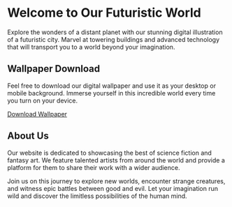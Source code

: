 <!--font:Poppins-->

# Welcome to Our Futuristic World

Explore the wonders of a distant planet with our stunning digital illustration of a futuristic city. Marvel at towering buildings and advanced technology that will transport you to a world beyond your imagination.

## Wallpaper Download

Feel free to download our digital wallpaper and use it as your desktop or mobile background. Immerse yourself in this incredible world every time you turn on your device.

[Download Wallpaper](link-to-download)

## About Us

Our website is dedicated to showcasing the best of science fiction and fantasy art. We feature talented artists from around the world and provide a platform for them to share their work with a wider audience.

Join us on this journey to explore new worlds, encounter strange creatures, and witness epic battles between good and evil. Let your imagination run wild and discover the limitless possibilities of the human mind.

<!--

Write me markdown content of website with wallpaper:

"A digital illustration of a city on a distant planet, with towering buildings and advanced technology."

The header of the page should not be copy of the text but rather a real content of the website which is using this wallpaper.


---


# Welcome to Our Futuristic World

Explore the wonders of a distant planet with our stunning digital illustration of a futuristic city. Marvel at towering buildings and advanced technology that will transport you to a world beyond your imagination.

## Wallpaper Download

Feel free to download our digital wallpaper and use it as your desktop or mobile background. Immerse yourself in this incredible world every time you turn on your device.

[Download Wallpaper](link-to-download)

## About Us

Our website is dedicated to showcasing the best of science fiction and fantasy art. We feature talented artists from around the world and provide a platform for them to share their work with a wider audience.

Join us on this journey to explore new worlds, encounter strange creatures, and witness epic battles between good and evil. Let your imagination run wild and discover the limitless possibilities of the human mind.


---


Write me a Google font which is best fitting for the website.

Pick from the list:
- Lato
- Raleway
- IBM Plex Sans
- Orbitron
- Roboto
- Dancing Script
- Inter
- Cinzel Decorative
- Creepster
- Cormorant Garamond
- Great Vibes
- Alegreya
- Playfair Display
- Open Sans
- Futura
- Poppins
- Cabin
- Montserrat
- Barlow Condensed
- Lobster
- Exo 2
- Cinzel


Write just the font name nothing else.


---


Poppins

-->
